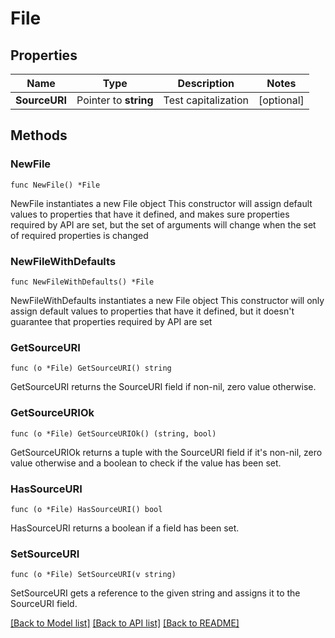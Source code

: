 # File

## Properties

Name | Type | Description | Notes
------------ | ------------- | ------------- | -------------
**SourceURI** | Pointer to **string** | Test capitalization | [optional] 

## Methods

### NewFile

`func NewFile() *File`

NewFile instantiates a new File object
This constructor will assign default values to properties that have it defined,
and makes sure properties required by API are set, but the set of arguments
will change when the set of required properties is changed

### NewFileWithDefaults

`func NewFileWithDefaults() *File`

NewFileWithDefaults instantiates a new File object
This constructor will only assign default values to properties that have it defined,
but it doesn't guarantee that properties required by API are set

### GetSourceURI

`func (o *File) GetSourceURI() string`

GetSourceURI returns the SourceURI field if non-nil, zero value otherwise.

### GetSourceURIOk

`func (o *File) GetSourceURIOk() (string, bool)`

GetSourceURIOk returns a tuple with the SourceURI field if it's non-nil, zero value otherwise
and a boolean to check if the value has been set.

### HasSourceURI

`func (o *File) HasSourceURI() bool`

HasSourceURI returns a boolean if a field has been set.

### SetSourceURI

`func (o *File) SetSourceURI(v string)`

SetSourceURI gets a reference to the given string and assigns it to the SourceURI field.


[[Back to Model list]](../README.md#documentation-for-models) [[Back to API list]](../README.md#documentation-for-api-endpoints) [[Back to README]](../README.md)


